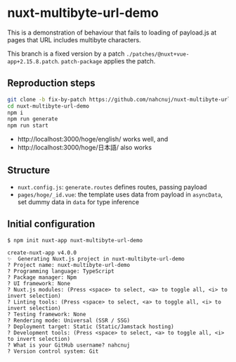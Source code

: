 # nuxt-multibyte-url-demo

This is a demonstration of behaviour that fails to loading of payload.js at pages that URL includes multibyte characters.

This branch is a fixed version by a patch `./patches/@nuxt+vue-app+2.15.8.patch`.
`patch-package` applies the patch.

## Reproduction steps

```sh
git clone -b fix-by-patch https://github.com/nahcnuj/nuxt-multibyte-url-demo.git
cd nuxt-multibyte-url-demo
npm i
npm run generate
npm run start
```

- http://localhost:3000/hoge/english/ works well, and
- http://localhost:3000/hoge/日本語/ also works

## Structure

- `nuxt.config.js`: `generate.routes` defines routes, passing payload
- `pages/hoge/_id.vue`: the template uses data from payload in `asyncData`, set dummy data in `data` for type inference

## Initial configuration

```console
$ npm init nuxt-app nuxt-multibyte-url-demo

create-nuxt-app v4.0.0
✨  Generating Nuxt.js project in nuxt-multibyte-url-demo
? Project name: nuxt-multibyte-url-demo
? Programming language: TypeScript
? Package manager: Npm
? UI framework: None
? Nuxt.js modules: (Press <space> to select, <a> to toggle all, <i> to invert selection)
? Linting tools: (Press <space> to select, <a> to toggle all, <i> to invert selection)
? Testing framework: None
? Rendering mode: Universal (SSR / SSG)
? Deployment target: Static (Static/Jamstack hosting)
? Development tools: (Press <space> to select, <a> to toggle all, <i> to invert selection)
? What is your GitHub username? nahcnuj
? Version control system: Git
```
